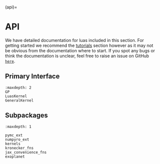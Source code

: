 (api)=

# API

We have detailed documentation for luas included in this section. For getting started we recommend the [tutorials](tutorials_index) section however as it may not be obvious from the documentation where to start. If you spot any bugs or think the documentation is unclear, feel free to raise an issue on GitHub [`here`](<https://github.com/markfortune/luas/issues>).

## Primary Interface
```{toctree}
:maxdepth: 2
GP
LuasKernel
GeneralKernel
```

## Subpackages

```{toctree}
:maxdepth: 1

pymc_ext
numpyro_ext
kernels
kronecker_fns
jax_convenience_fns
exoplanet
```
